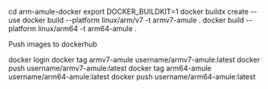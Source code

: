 
cd arm-amule-docker
export DOCKER_BUILDKIT=1
docker buildx create --use
docker build --platform linux/arm/v7 -t armv7-amule .
docker build --platform linux/arm64 -t arm64-amule .

Push images to dockerhub

docker login
docker tag armv7-amule username/armv7-amule:latest
docker push username/armv7-amule:latest
docker tag arm64-amule username/arm64-amule:latest
docker push username/arm64-amule:latest
